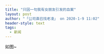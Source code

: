 ```yaml
---
title: "只因一句我有女朋友引发的血案"
layout: post
author: "「公司直召找老凌」 on 2020-1-9 11:02"
header-style: text
tags:
  - 新闻
---
```


<head></head>
<body>
  如图~
 <br>
</body>


